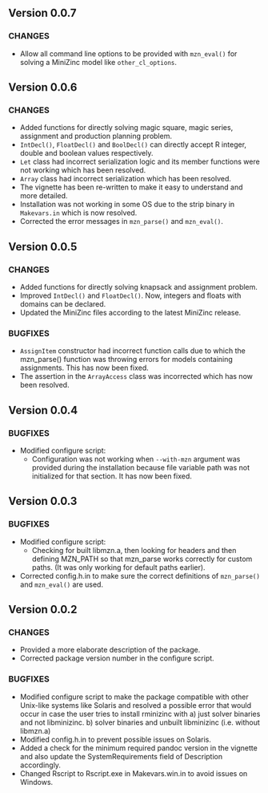 ## Version 0.0.7

### CHANGES
* Allow all command line options to be provided with `mzn_eval()` for solving a MiniZinc model like `other_cl_options`. 

## Version 0.0.6

### CHANGES

* Added functions for directly solving magic square, magic series, assignment and production planning problem.
* `IntDecl()`, `FloatDecl()` and  `BoolDecl()` can directly accept R integer, double and boolean values respectively.
* `Let` class had incorrect serialization logic and its member functions were not working which has been resolved.
* `Array` class had incorrect serialization which has been resolved.
* The vignette has been re-written to make it easy to understand and more detailed.
* Installation was not working in some OS due to the strip binary in `Makevars.in` which is now resolved.
* Corrected the error messages in `mzn_parse()` and `mzn_eval()`.

## Version 0.0.5

### CHANGES

* Added functions for directly solving knapsack and assignment problem.
* Improved `IntDecl()` and `FloatDecl()`. Now, integers and floats with domains can be declared.
* Updated the MiniZinc files according to the latest MiniZinc release.

### BUGFIXES

* `AssignItem` constructor had incorrect function calls due to which the mzn_parse() function was throwing errors for models containing assignments. This has now been fixed.
* The assertion in the `ArrayAccess` class was incorrected which has now been resolved. 


## Version 0.0.4

### BUGFIXES

* Modified configure script:  
  *  Configuration was not working when `--with-mzn` argument was provided during the installation because file variable path was not initialized for that section. It has now been fixed.

## Version 0.0.3

### BUGFIXES

* Modified configure script:  
  *  Checking for built libmzn.a, then looking for headers and then defining MZN_PATH so that mzn_parse works correctly for custom paths. (It was only working for default paths earlier).
* Corrected config.h.in to make sure the correct definitions of `mzn_parse()` and `mzn_eval()` are used.

## Version 0.0.2

### CHANGES

* Provided a more elaborate description of the package.
* Corrected package version number in the configure script.

### BUGFIXES

* Modified configure script to make the package compatible with other Unix-like systems like Solaris and
  resolved a possible error that would occur in case the user tries to install rminizinc with
    a) just solver binaries and not libminizinc.
    b) solver binaries and unbuilt libminizinc (i.e. without libmzn.a)
* Modified config.h.in to prevent possible issues on Solaris.
* Added a check for the minimum required pandoc version in the vignette and also update the SystemRequirements field of Description accordingly.
* Changed Rscript to Rscript.exe in Makevars.win.in to avoid issues on Windows.
